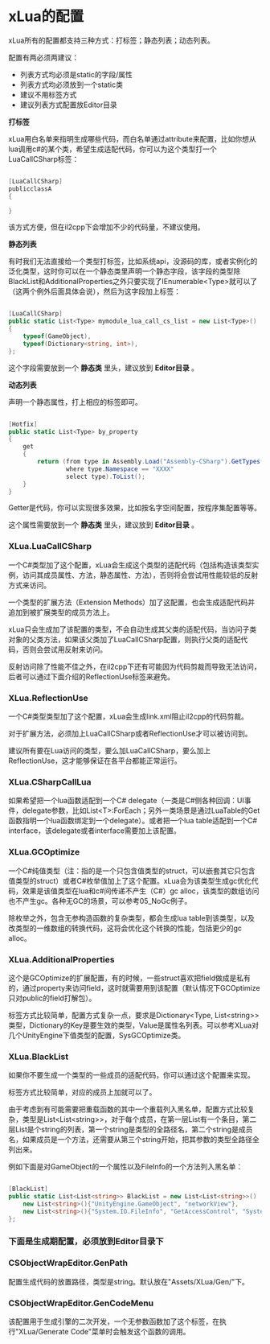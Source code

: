 # xLua的配置

xLua所有的配置都支持三种方式：打标签；静态列表；动态列表。

配置有两必须两建议：

* 列表方式均必须是static的字段/属性
* 列表方式均必须放到一个static类
* 建议不用标签方式
* 建议列表方式配置放Editor目录

**打标签**

xLua用白名单来指明生成哪些代码，而白名单通过attribute来配置，比如你想从lua调用c#的某个类，希望生成适配代码，你可以为这个类型打一个LuaCallCSharp标签：

~~~csharp

[LuaCallCSharp]
publicclassA
{

}

~~~

该方式方便，但在il2cpp下会增加不少的代码量，不建议使用。

**静态列表**

有时我们无法直接给一个类型打标签，比如系统api，没源码的库，或者实例化的泛化类型，这时你可以在一个静态类里声明一个静态字段，该字段的类型除BlackList和AdditionalProperties之外只要实现了IEnumerable&lt;Type&gt;就可以了（这两个例外后面具体会说），然后为这字段加上标签：

~~~csharp

[LuaCallCSharp]
public static List<Type> mymodule_lua_call_cs_list = new List<Type>()
{
    typeof(GameObject),
    typeof(Dictionary<string, int>),
};

~~~

这个字段需要放到一个 **静态类** 里头，建议放到 **Editor目录** 。

**动态列表**

声明一个静态属性，打上相应的标签即可。

~~~csharp

[Hotfix]
public static List<Type> by_property
{
    get
    {
        return (from type in Assembly.Load("Assembly-CSharp").GetTypes()
                where type.Namespace == "XXXX"
                select type).ToList();
    }
}

~~~

Getter是代码，你可以实现很多效果，比如按名字空间配置，按程序集配置等等。

这个属性需要放到一个 **静态类** 里头，建议放到 **Editor目录** 。

### XLua.LuaCallCSharp

一个C#类型加了这个配置，xLua会生成这个类型的适配代码（包括构造该类型实例，访问其成员属性、方法，静态属性、方法），否则将会尝试用性能较低的反射方式来访问。

一个类型的扩展方法（Extension Methods）加了这配置，也会生成适配代码并追加到被扩展类型的成员方法上。

xLua只会生成加了该配置的类型，不会自动生成其父类的适配代码，当访问子类对象的父类方法，如果该父类加了LuaCallCSharp配置，则执行父类的适配代码，否则会尝试用反射来访问。

反射访问除了性能不佳之外，在il2cpp下还有可能因为代码剪裁而导致无法访问，后者可以通过下面介绍的ReflectionUse标签来避免。

### XLua.ReflectionUse

一个C#类型类型加了这个配置，xLua会生成link.xml阻止il2cpp的代码剪裁。

对于扩展方法，必须加上LuaCallCSharp或者ReflectionUse才可以被访问到。

建议所有要在Lua访问的类型，要么加LuaCallCSharp，要么加上ReflectionUse，这才能够保证在各平台都能正常运行。

### XLua.CSharpCallLua

如果希望把一个lua函数适配到一个C# delegate（一类是C#侧各种回调：UI事件，delegate参数，比如List&lt;T&gt;:ForEach；另外一类场景是通过LuaTable的Get函数指明一个lua函数绑定到一个delegate）。或者把一个lua table适配到一个C# interface，该delegate或者interface需要加上该配置。

### XLua.GCOptimize

一个C#纯值类型（注：指的是一个只包含值类型的struct，可以嵌套其它只包含值类型的struct）或者C#枚举值加上了这个配置。xLua会为该类型生成gc优化代码，效果是该值类型在lua和c#间传递不产生（C#）gc alloc，该类型的数组访问也不产生gc。各种无GC的场景，可以参考05\_NoGc例子。

除枚举之外，包含无参构造函数的复杂类型，都会生成lua table到该类型，以及改类型的一维数组的转换代码，这将会优化这个转换的性能，包括更少的gc alloc。

### XLua.AdditionalProperties

这个是GCOptimize的扩展配置，有的时候，一些struct喜欢把field做成是私有的，通过property来访问field，这时就需要用到该配置（默认情况下GCOptimize只对public的field打解包）。

标签方式比较简单，配置方式复杂一点，要求是Dictionary&lt;Type, List&lt;string&gt;&gt;类型，Dictionary的Key是要生效的类型，Value是属性名列表。可以参考XLua对几个UnityEngine下值类型的配置，SysGCOptimize类。

### XLua.BlackList

如果你不要生成一个类型的一些成员的适配代码，你可以通过这个配置来实现。

标签方式比较简单，对应的成员上加就可以了。

由于考虑到有可能需要把重载函数的其中一个重载列入黑名单，配置方式比较复杂，类型是List&lt;List&lt;string&gt;&gt;，对于每个成员，在第一层List有一个条目，第二层List是个string的列表，第一个string是类型的全路径名，第二个string是成员名，如果成员是一个方法，还需要从第三个string开始，把其参数的类型全路径全列出来。

例如下面是对GameObject的一个属性以及FileInfo的一个方法列入黑名单：

~~~csharp

[BlackList]
public static List<List<string>> BlackList = new List<List<string>>()  {
    new List<string>(){"UnityEngine.GameObject", "networkView"},
    new List<string>(){"System.IO.FileInfo", "GetAccessControl", "System.Security.AccessControl.AccessControlSections"},
};

~~~

### 下面是生成期配置，必须放到Editor目录下

### CSObjectWrapEditor.GenPath

配置生成代码的放置路径，类型是string。默认放在&quot;Assets/XLua/Gen/&quot;下。

### CSObjectWrapEditor.GenCodeMenu

该配置用于生成引擎的二次开发，一个无参数函数加了这个标签，在执行&quot;XLua/Generate Code&quot;菜单时会触发这个函数的调用。